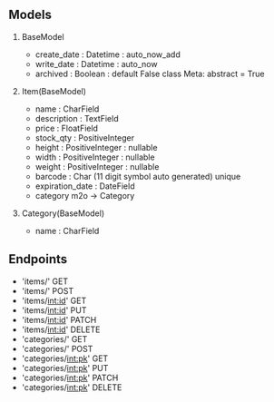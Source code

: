 ## Models

1. BaseModel
   - create_date : Datetime : auto_now_add 
   - write_date : Datetime : auto_now
   - archived : Boolean : default False
   class Meta:
      abstract = True
   
2. Item(BaseModel)
    - name : CharField
    - description : TextField
    - price : FloatField
    - stock_qty : PositiveInteger
    - height : PositiveInteger : nullable
    - width : PositiveInteger : nullable
    - weight : PositiveInteger : nullable
    - barcode : Char (11 digit symbol auto generated) unique
    - expiration_date : DateField
    - category m2o -> Category

3. Category(BaseModel)
   - name : CharField


## Endpoints

- 'items/' GET
- 'items/' POST
- 'items/<int:id>' GET
- 'items/<int:id>' PUT
- 'items/<int:id>' PATCH
- 'items/<int:id>' DELETE
- 'categories/' GET
- 'categories/' POST
- 'categories/<int:pk>' GET
- 'categories/<int:pk>' PUT
- 'categories/<int:pk>' PATCH
- 'categories/<int:pk>' DELETE

